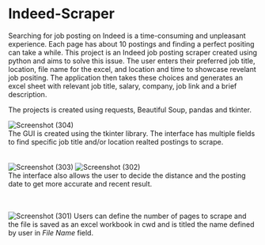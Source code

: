 # Indeed-Scraper

Searching for job posting on Indeed is a time-consuming and unpleasant experience. Each page has about 10 postings and finding a perfect positing can take a while. This project is an Indeed job posting scraper created using python and aims to solve this issue. The user enters their preferred job title, location, file name for the excel, and location and time to showcase revelant job positing. The application then takes these choices and generates an excel sheet with relevant job title, salary, company, job link and a brief description.

The projects is created using requests, Beautiful Soup, pandas and tkinter. <br/>

![Screenshot (304)](https://user-images.githubusercontent.com/83378929/147377316-71e23a56-df9c-4aee-a383-89b9495dbf63.png)
<br/>
The GUI is created using the tkinter library. The interface has multiple fields to find specific job title and/or location realted postings to scrape. 
<br/>
<br/>
<br/>
![Screenshot (303)](https://user-images.githubusercontent.com/83378929/147377319-75d34231-2025-432b-83fd-035d8b9e01cd.png)
![Screenshot (302)](https://user-images.githubusercontent.com/83378929/147377321-acec6921-a111-466c-9f03-313229a06d58.png)
<br/>
The interface also allows the user to decide the distance and the posting date to get more accurate and recent result. 
<br/>
<br/>
<br/>

![Screenshot (301)](https://user-images.githubusercontent.com/83378929/147377326-9880297b-9686-4926-b38a-e89d8911ecc3.png)
Users can define the number of pages to scrape and the file is saved as an excel workbook in cwd and is titled the name defined by user in *File Name* field.
